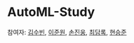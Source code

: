 # AutoML-Study

참여자: [김수빈](https://github.com/subin3124), [이준원](https://github.com/cpprhtn), [손진웅](https://github.com/sjw6686), [최담록](https://github.com/KeyWaveTree), [현승준](https://github.com/Comet-Csms21)
